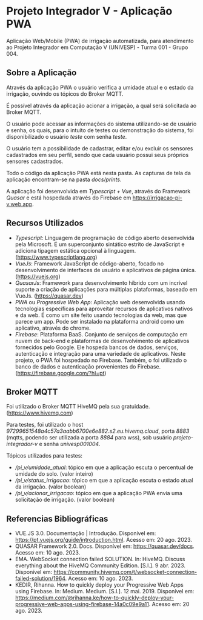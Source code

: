 # Projeto Integrador V - Aplicação PWA

Aplicação Web/Mobile (PWA) de irrigação automatizada, para atendimento ao Projeto Integrador em Computação V (UNIVESP) -
Turma 001 - Grupo 004.

<!--  -->

## Sobre a Aplicação

Através da aplicação PWA o usuário verifica a umidade atual e o estado da irrigação, ouvindo os tópicos do Broker MQTT.

É possível através da aplicação acionar a irrigação, a qual será solicitada ao Broker MQTT.

O usuário pode acessar as informações do sistema utilizando-se de usuário e senha, os quais, para o intuito de testes ou
demonstração do sistema, foi disponibilizado o usuário *teste* com senha *teste*.

O usuário tem a possibilidade de cadastrar, editar e/ou excluir os sensores cadastrados em seu perfil, sendo que cada
usuário possui seus próprios sensores cadastrados.

Todo o código da aplicação PWA está nesta pasta. As capturas de tela da aplicação encontram-se na pasta *docs/prints*.

A aplicação foi desenvolvida em *Typescript + Vue*, através do Framework *Quasar* e está hospedada
através do Firebase em https://irrigacao-pi-v.web.app.

<!--  -->

## Recursos Utilizados

- *Typescript*: Linguagem de programação de código aberto desenvolvida pela Microsoft. É um superconjunto sintático
estrito de JavaScript e adiciona tipagem estática opcional à linguagem. (https://www.typescriptlang.org)
- *VueJs*: Framework JavaScript de código-aberto, focado no desenvolvimento de interfaces de usuário e aplicativos de
página única. (https://vuejs.org)
- *QuasarJs*: Framework para desenvolvimento híbrido com um incrível suporte a criação de aplicações para múltiplas
plataformas, baseado em VueJs. (https://quasar.dev)
- *PWA* ou *Progressive Web App*: Aplicação web desenvolvida usando tecnologias específicas para aproveitar recursos de
aplicativos nativos e da web. É como um site feito usando tecnologias da web, mas que parece um app. Pode ser instalado
na plataforma android como um aplicativo, através do chrome.
- *Firebase*: Plataforma BaaS. Conjunto de serviços de computação em nuvem de back-end e plataformas de desenvolvimento
de aplicativos fornecidos pelo Google. Ele hospeda bancos de dados, serviços, autenticação e integração para uma
variedade de aplicativos. Neste projeto, o PWA foi hospedado no Firebase. Também, o foi utilizado o banco de dados e
autenticação provenientes do Firebase. (https://firebase.google.com/?hl=pt)

<!--  -->

## Broker MQTT

Foi utilizado o Broker MQTT HiveMQ pela sua gratuidade. (https://www.hivemq.com)

Para testes, foi utilizado o host *97299651548a4c57a3aabb6700e6e882.s2.eu.hivemq.cloud*, porta *8883* (mqtts, podendo
ser utilizada a porta *8884* para wss), sob usuário *projeto-integrador-v* e senha *univesp001004*.

Tópicos utilizados para testes:
- */pi_v/umidade_atual*: tópico em que a aplicação escuta o percentual de umidade do solo. (valor inteiro)
- */pi_v/status_irrigacao*: tópico em que a aplicação escuta o estado atual da irrigação. (valor boolean)
- */pi_v/acionar_irrigacao*: tópico em que a aplicação PWA envia uma solicitação de irrigação. (valor boolean)

<!--  -->

## Referencias Bibliográficas

- VUE.JS 3.0. Documentação | Introdução. Disponível em: https://pt.vuejs.org/guide/introduction.html. Acesso em: 20 ago. 2023.
- QUASAR Framework 2.0. Docs. Disponível em: https://quasar.dev/docs. Acesso em: 10 ago. 2023.
- EMA. WebSocket connection failed SOLUTION. ln: HiveMQ. Discuss everything about the HiveMQ Community Edition. [S.l.]. 9 abr. 2023. Disponível em: https://community.hivemq.com/t/websocket-connection-failed-solution/1964. Acesso em: 10 ago. 2023.
- KEDIR, Rihanna. How to quickly deploy your Progressive Web Apps using Firebase. ln: Medium. Medium. [S.l.]. 12 mai. 2019. Disponível em: https://medium.com/@rihanna.ke/how-to-quickly-deploy-your-progressive-web-apps-using-firebase-14a0c09e9a11. Acesso em: 20 ago. 2023.
